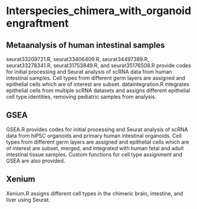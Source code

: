 # Interspecies_chimera_with_organoidengraftment

## Metaanalysis of human intestinal samples
seurat33209721.R, seurat33406409.R, seurat34497389.R, seurat33278341.R, seurat31753849.R, and seurat35176508.R provide codes for initial processing and Seurat analysis of scRNA data from human intestinal samples. Cell types from different germ layers are assigned and epithelial cells which are of interest are subset. dataintegration.R integrates epithelial cells from multiple scRNA datasets and assigns different epithelial cell type identities, removing pediatric samples from analysis. 

## GSEA
GSEA.R provides codes for initial processing and Seurat analysis of scRNA data from hiPSC organoids and primary human intestinal organoids. Cell types from different germ layers are assigned and epithelial cells which are of interest are subset, merged, and integrated with human fetal and adult intestinal tissue samples. Custom functions for cell type assignment and GSEA are also provided.

## Xenium
Xenium.R assigns different cell types in the chimeric brain, intestine, and liver using Seurat. 
